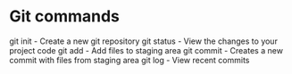 # Git commands

git init - Create a new git repository
git status - View the changes to your project code
git add - Add files to staging area
git commit - Creates a new commit with files from staging area
git log - View recent commits